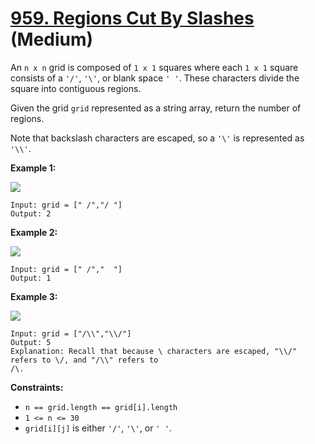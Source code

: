 # [959. Regions Cut By Slashes][link] (Medium)

[link]: https://leetcode.cn/problems/regions-cut-by-slashes/

An `n x n` grid is composed of `1 x 1` squares where each `1 x 1` square consists of a `'/'`, `'\'`,
or blank space `' '`. These characters divide the square into contiguous regions.

Given the grid `grid` represented as a string array, return the number of regions.

Note that backslash characters are escaped, so a `'\'` is represented as `'\\'`.

**Example 1:**

![](https://assets.leetcode.com/uploads/2018/12/15/1.png)

```
Input: grid = [" /","/ "]
Output: 2
```

**Example 2:**

![](https://assets.leetcode.com/uploads/2018/12/15/2.png)

```
Input: grid = [" /","  "]
Output: 1
```

**Example 3:**

![](https://assets.leetcode.com/uploads/2018/12/15/4.png)

```
Input: grid = ["/\\","\\/"]
Output: 5
Explanation: Recall that because \ characters are escaped, "\\/" refers to \/, and "/\\" refers to
/\.
```

**Constraints:**

- `n == grid.length == grid[i].length`
- `1 <= n <= 30`
- `grid[i][j]` is either `'/'`, `'\'`, or `' '`.

